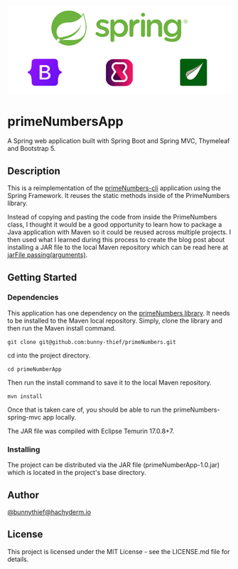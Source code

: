 ![](primenumbers-mvc.png)

# primeNumbersApp

A Spring web application built with Spring Boot and Spring MVC, Thymeleaf and Bootstrap 5.

## Description

This is a reimplementation of the [primeNumbers-cli](https://github.com/bunny-thief/primeNumbers-cli) application using the Spring Framework. It reuses the static methods inside of the PrimeNumbers library.

Instead of copying and pasting the code from inside the PrimeNumbers class, I thought it would be a good opportunity to learn how to package a Java application with Maven so it could be reused across multiple projects.  I then used what I learned during this process to create the blog post about installing a JAR file to the local Maven repository which can be read here at [jarFile passing(arguments)](https://www.passingarguments.dev/posts/java-jar-file/).

## Getting Started

### Dependencies

This application has one dependency on the [primeNumbers library](https://github.com/bunny-thief/primeNumbers). It needs to be installed to the Maven local repository. Simply, clone the library and then run the Maven install command.

```
git clone git@github.com:bunny-thief/primeNumbers.git
```

cd into the project directory.

```
cd primeNumberApp
```

Then run the install command to save it to the local Maven repository.

```
mvn install
```

Once that is taken care of, you should be able to run the primeNumbers-spring-mvc app locally.

The JAR file was compiled with Eclipse Temurin 17.0.8+7.

### Installing

The project can be distributed via the JAR file (primeNumberApp-1.0.jar) which is located in the project's base directory.

## Author

[@bunnythief@hachyderm.io](https://hachyderm.io/@bunnythief)

## License

This project is licensed under the MIT License - see the LICENSE.md file for details.
